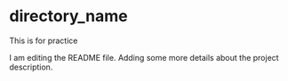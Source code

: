 # directory_name
This is for practice

I am editing the README file. Adding some more details about the project description.
